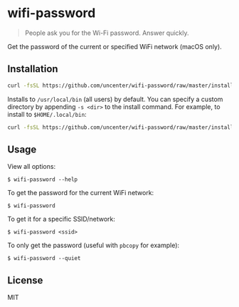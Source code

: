 # wifi-password

> People ask you for the Wi-Fi password. Answer quickly.

Get the password of the current or specified WiFi network (macOS only).

## Installation

```sh
curl -fsSL https://github.com/uncenter/wifi-password/raw/master/install.sh | sh
```

Installs to `/usr/local/bin` (all users) by default. You can specify a custom directory by appending `-s <dir>` to the install command. For example, to install to `$HOME/.local/bin`:

```sh
curl -fsSL https://github.com/uncenter/wifi-password/raw/master/install.sh | sh -s "$HOME/.local/bin"
```

## Usage

View all options:

```
$ wifi-password --help
```

To get the password for the current WiFi network:

```
$ wifi-password
```

To get it for a specific SSID/network:

```
$ wifi-password <ssid>
```

To only get the password (useful with `pbcopy` for example):

```
$ wifi-password --quiet
```

## License

MIT
